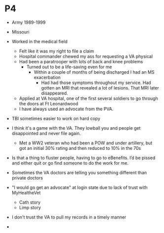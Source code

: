 # P4

- Army 1989-1999
- Missouri
- Worked in the medical field
  - Felt like it was my right to file a claim
  - Hospital commander chewed my ass for requesting a VA physical
  - Had been a paratrooper with lots of back and knee problems
    - Turned out to be a life-saving even for me
      - Within a couple of months of being discharged I had an MS exacerbation
        - Had had those symptoms throughout my service. Had gotten an MRI that revealed a lot of lesions. That MRI later disappeared.
  - Applied at VA hospital, one of the first several soldiers to go through the doors at Ft Leonardwood
  - I have always used an advocate from the PVA.
- TBI sometimes easier to work on hard copy
- I think it's a game with the VA. They lowball you and people get disappointed and never file again.
  - Met a WW2 veteran who had been a POW and under artillery, but got an initial 30% rating and then reduced to 10% in the 70s
- Is that a thing to fluster people, having to go to eBenefits. I’d be pissed and either quit or go find someone to do the work for me.
- Sometimes the VA doctors are telling you something different than private doctors



- "I would go get an advocate" at login state due to lack of trust with MyHealtheVet
  - Cath story
  - Limp story
- I don't trust the VA to pull my records in a timely manner
- ​